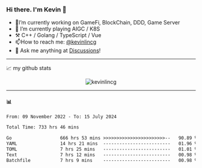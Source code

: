 ### Hi there. I'm Kevin 👋

- 🔭I’m currently working on GameFi, BlockChain, DDD, Game Server
- 🌱 I’m currently playing AIGC / K8S
-   :hammer_and_pick: C++ / Golang / TypeScript / Vue
- 📫How to reach me: [@kevinlincg](https://twitter.com/kevinlincg) 
-   :thought_balloon: Ask me anything at [Discussions](https://github.com/kevinlincg/kevinlincg/issues/new)!

---

📈 my github stats

<p align="center"> <img src="https://github-readme-stats-ouuan.vercel.app/api?username=kevinlincg&theme=dark&show_icons=true&count_private=true" alt="kevinlincg" />

---

#### :bar_chart: 

<!--START_SECTION:waka-->

```txt
From: 09 November 2022 - To: 15 July 2024

Total Time: 733 hrs 46 mins

Go                  666 hrs 53 mins >>>>>>>>>>>>>>>>>>>>>>>--   90.89 %
YAML                14 hrs 21 mins  -------------------------   01.96 %
TOML                7 hrs 25 mins   -------------------------   01.01 %
Text                7 hrs 12 mins   -------------------------   00.98 %
Batchfile           7 hrs 9 mins    -------------------------   00.98 %
```

<!--END_SECTION:waka-->
